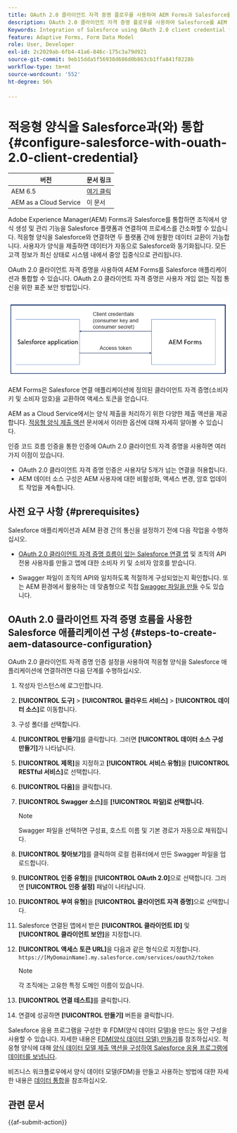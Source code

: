 ```yaml
---
title: OAuth 2.0 클라이언트 자격 증명 플로우를 사용하여 AEM Forms과 Salesforce를 통합하는 방법은 무엇입니까?
description: OAuth 2.0 클라이언트 자격 증명 플로우를 사용하여 Salesforce를 AEM Forms과 통합하는 방법에 대해 알아봅니다. AEM Forms Salesforce 통합 단계가 표시됩니다.
Keywords: Integration of Salesforce using OAuth 2.0 client credential flow, salesforce integration with oauth2 using client credential flow, salesforce and client credential integration, AEM Forms Salesforce integration
feature: Adaptive Forms, Form Data Model
role: User, Developer
exl-id: 2c2029ab-6fb4-41a6-846c-175c3a79d921
source-git-commit: 9eb15dda5f56938d686d0b863cb1ffa841f8228b
workflow-type: tm+mt
source-wordcount: '552'
ht-degree: 56%

---
```


# 적응형 양식을 Salesforce과(와) 통합 {#configure-salesforce-with-ouath-2.0-client-credential}

| 버전 | 문서 링크 |
| -------- | ---------------------------- |
| AEM 6.5 | [여기 클릭](https://experienceleague.adobe.com/docs/experience-manager-65/forms/form-data-model/oauth2-client-credentials-flow-for-server-to-server-integration.html?lang=ko) |
| AEM as a Cloud Service | 이 문서 |

Adobe Experience Manager(AEM) Forms과 Salesforce를 통합하면 조직에서 양식 생성 및 관리 기능을 Salesforce 플랫폼과 연결하여 프로세스를 간소화할 수 있습니다. 적응형 양식을 Salesforce와 연결하면 두 플랫폼 간에 원활한 데이터 교환이 가능합니다. 사용자가 양식을 제출하면 데이터가 자동으로 Salesforce와 동기화됩니다. 모든 고객 정보가 최신 상태로 시스템 내에서 중앙 집중식으로 관리됩니다.

OAuth 2.0 클라이언트 자격 증명을 사용하여 AEM Forms를 Salesforce 애플리케이션과 통합할 수 있습니다. OAuth 2.0 클라이언트 자격 증명은 사용자 개입 없는 직접 통신을 위한 표준 보안 방법입니다.

![AEM Forms과 Salesforce 응용 프로그램 간의 통신을 설정하는 동안 워크플로우](/help/forms/assets/salesforce-workflow.png)

AEM Forms은 Salesforce 연결 애플리케이션에 정의된 클라이언트 자격 증명(소비자 키 및 소비자 암호)을 교환하여 액세스 토큰을 얻습니다.

AEM as a Cloud Service에서는 양식 제출을 처리하기 위한 다양한 제출 액션을 제공합니다. [적응형 양식 제출 액션](/help/forms/configure-submit-actions-core-components.md) 문서에서 이러한 옵션에 대해 자세히 알아볼 수 있습니다.

인증 코드 흐름 인증을 통한 인증에 OAuth 2.0 클라이언트 자격 증명을 사용하면 여러 가지 이점이 있습니다.

* OAuth 2.0 클라이언트 자격 증명 인증은 사용자당 5개가 넘는 연결을 허용합니다.
* AEM 데이터 소스 구성은 AEM 사용자에 대한 비활성화, 액세스 변경, 암호 업데이트 작업을 계속합니다.

## 사전 요구 사항 {#prerequisites}

Salesforce 애플리케이션과 AEM 환경 간의 통신을 설정하기 전에 다음 작업을 수행하십시오.

* [OAuth 2.0 클라이언트 자격 증명 흐름이 있는 Salesforce 연결 앱](https://help.salesforce.com/s/articleView?id=sf.connected_app_client_credentials_setup.htm&amp;type=5) 및 조직의 API 전용 사용자를 만들고 앱에 대한 소비자 키 및 소비자 암호를 받습니다.

* Swagger 파일이 조직의 API와 일치하도록 적절하게 구성되었는지 확인합니다. 또는 AEM 환경에서 활용하는 데 맞춤형으로 직접 [Swagger 파일을 만들](https://experienceleague.adobe.com/docs/experience-manager-learn/cloud-service/forms/integrate-with-salesforce/describe-rest-api.html?lang=ko) 수도 있습니다.


## OAuth 2.0 클라이언트 자격 증명 흐름을 사용한 Salesforce 애플리케이션 구성 {#steps-to-create-aem-datasource-configuration}

OAuth 2.0 클라이언트 자격 증명 인증 설정을 사용하여 적응형 양식을 Salesforce 애플리케이션에 연결하려면 다음 단계를 수행하십시오.

1. 작성자 인스턴스에 로그인합니다.
1. **[!UICONTROL 도구]** > **[!UICONTROL 클라우드 서비스]** > **[!UICONTROL 데이터 소스]**&#x200B;로 이동합니다.
1. 구성 폴더를 선택합니다.
1. **[!UICONTROL 만들기]**&#x200B;를 클릭합니다. 그러면 **[!UICONTROL 데이터 소스 구성 만들기]**&#x200B;가 나타납니다.
1. **[!UICONTROL 제목]**&#x200B;을 지정하고 **[!UICONTROL 서비스 유형]**&#x200B;을 **[!UICONTROL RESTful 서비스]**&#x200B;로 선택합니다.
1. **[!UICONTROL 다음]**&#x200B;을 클릭합니다.
1. **[!UICONTROL Swagger 소스]**&#x200B;를 **[!UICONTROL 파일]로 선택합니다.**

   >[!NOTE]
   >
   > Swagger 파일을 선택하면 구성표, 호스트 이름 및 기본 경로가 자동으로 채워집니다.

1. **[!UICONTROL 찾아보기]**&#x200B;를 클릭하여 로컬 컴퓨터에서 만든 Swagger 파일을 업로드합니다.
1. **[!UICONTROL 인증 유형]**&#x200B;을 **[!UICONTROL OAuth 2.0]**&#x200B;으로 선택합니다. 그러면 **[!UICONTROL 인증 설정]** 패널이 나타납니다.
1. **[!UICONTROL 부여 유형]**&#x200B;을 **[!UICONTROL 클라이언트 자격 증명]**&#x200B;으로 선택합니다.
1. Salesforce 연결된 앱에서 받은 **[!UICONTROL 클라이언트 ID]** 및 **[!UICONTROL 클라이언트 보안]**&#x200B;을 지정합니다.
1. **[!UICONTROL 액세스 토큰 URL]**&#x200B;을 다음과 같은 형식으로 지정합니다.
   `https://[MyDomainName].my.salesforce.com/services/oauth2/token`

   >[!NOTE]
   >
   > 각 조직에는 고유한 특정 도메인 이름이 있습니다.

1. **[!UICONTROL 연결 테스트]**&#x200B;를 클릭합니다.
1. 연결에 성공하면 **[!UICONTROL 만들기]** 버튼을 클릭합니다.


Salesforce 응용 프로그램을 구성한 후 FDM(양식 데이터 모델)을 만드는 동안 구성을 사용할 수 있습니다. 자세한 내용은 [FDM(양식 데이터 모델) 만들기](create-form-data-models.md)를 참조하십시오. 적응형 양식에 대해 [양식 데이터 모델 제출 액션을 구성하여 Salesforce 응용 프로그램에 데이터를 보냅니다](/help/forms/using-form-data-model.md).

비즈니스 워크플로우에서 양식 데이터 모델(FDM)을 만들고 사용하는 방법에 대한 자세한 내용은 [데이터 통합](data-integration.md)을 참조하십시오.

## 관련 문서

{{af-submit-action}}


